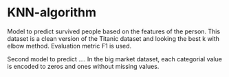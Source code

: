 # KNN-algorithm

Model to predict survived people based on the features of the person. This dataset is a clean version of the Titanic dataset and looking the best k with elbow method. Evaluation metric F1 is used.


Second model to predict .... In the big market dataset, each categorial value is encoded to zeros and ones without missing values.
